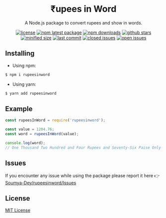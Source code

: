 <br>
<h1 align="center">₹upees in Word</h1>

<div align="center">

A Node.js package to convert rupees and show in words.

[![license](https://img.shields.io/npm/l/rupeesinword)](https://github.com/Soumya-Dey/rupeesinword/blob/main/LICENSE)
[![npm latest package](https://img.shields.io/npm/v/rupeesinword/latest)](https://www.npmjs.com/package/rupeesinword)
[![npm downloads](https://img.shields.io/npm/dm/rupeesinword)](https://www.npmjs.com/package/rupeesinword)
[![github stars](https://badgen.net/github/stars/Soumya-Dey/rupeesinword)](https://github.com/Soumya-Dey/rupeesinword)
[![minified size](https://img.shields.io/bundlephobia/min/rupeesinword)](https://bundlephobia.com/package/rupeesinword)
[![last commit](https://img.shields.io/github/last-commit/Soumya-Dey/rupeesinword)](https://github.com/Soumya-Dey/rupeesinword)
[![closed issues](https://badgen.net/github/closed-issues/Soumya-Dey/rupeesinword)](https://github.com/Soumya-Dey/rupeesinword/issues)
[![open issues](https://badgen.net/github/open-issues/Soumya-Dey/rupeesinword)](https://github.com/Soumya-Dey/rupeesinword/issues)

</div>

## Installing

- Using npm:

```bash
$ npm i rupeesinword
```

- Using yarn:

```bash
$ yarn add rupeesinword
```

## Example

```js
const rupeesInWord = require('rupeesinword');

const value = 1204.76;
const word = rupeesInWord(value);

console.log(word);
// One Thousand Two Hundred and Four Rupees and Seventy-Six Paise Only
```

## Issues

If you encounter any issue while using the package please report it here 👉 [Soumya-Dey/rupeesinword/Issues](https://github.com/Soumya-Dey/rupeesinword/issues)

## License

[MIT License](https://github.com/Soumya-Dey/rupeesinword/blob/main/LICENSE)
